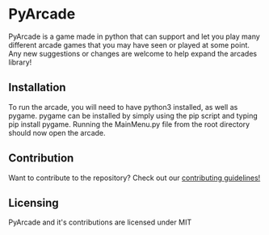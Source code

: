 # PyArcade

PyArcade is a game made in python that can support and let you play many different arcade games that you may have seen or played at some point. Any new suggestions or changes are welcome to help expand the arcades library!

## Installation

To run the arcade, you will need to have python3 installed, as well as pygame. pygame can be installed by simply using the pip script and typing pip install pygame. Running the MainMenu.py file from the root directory should now open the arcade.

## Contribution

Want to contribute to the repository? Check out our [contributing guidelines!](./CONTRIBUTING_GUIDELINES.md)

## Licensing

PyArcade and it's contributions are licensed under MIT


